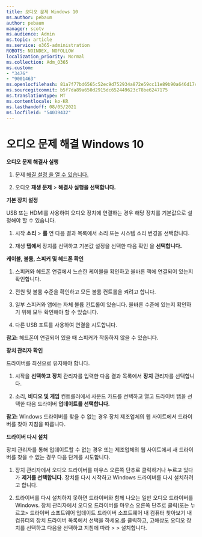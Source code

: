 ```yaml
---
title: 오디오 문제 Windows 10
ms.author: pebaum
author: pebaum
manager: scotv
ms.audience: Admin
ms.topic: article
ms.service: o365-administration
ROBOTS: NOINDEX, NOFOLLOW
localization_priority: Normal
ms.collection: Adm_O365
ms.custom:
- "3476"
- "9001463"
ms.openlocfilehash: 81a7f77bd6565c52ec9d752934a872e59cc11e89b90a646d17c3549d72e8a69f
ms.sourcegitcommit: b5f7da89a650d2915dc652449623c78be6247175
ms.translationtype: MT
ms.contentlocale: ko-KR
ms.lasthandoff: 08/05/2021
ms.locfileid: "54039432"
---
```

# <a name="troubleshooting-audio-issues-in-windows-10"></a>오디오 문제 해결 Windows 10

**오디오 문제 해결사 실행**

1.  문제 [해결 설정 을 열 수 있습니다.](ms-settings:troubleshoot)

2.  오디오 **재생 문제**  >  **해결사 실행을 선택합니다.**

**기본 장치 설정**

USB 또는 HDMI를 사용하여 오디오 장치에 연결하는 경우 해당 장치를 기본값으로 설정해야 할 수 있습니다.

1. 시작 **소리**  >  **를**  연  다음 결과 목록에서 소리 또는 시스템 소리 변경을 선택합니다.

2.  재생 **탭에서** 장치를 선택하고 기본값 설정을 선택한 다음 확인 을 **선택합니다.**

**케이블, 볼륨, 스피커 및 헤드폰 확인**

1. 스피커와 헤드폰 연결에서 느슨한 케이블을 확인하고 올바른 잭에 연결되어 있는지 확인합니다.

2. 전원 및 볼륨 수준을 확인하고 모든 볼륨 컨트롤을 켜려고 합니다.

3. 일부 스피커와 앱에는 자체 볼륨 컨트롤이 있습니다. 올바른 수준에 있는지 확인하기 위해 모두 확인해야 할 수 있습니다.

4. 다른 USB 포트를 사용하여 연결을 시도합니다.

**참고:** 헤드폰이 연결되어 있을 때 스피커가 작동하지 않을 수 있습니다.

**장치 관리자 확인**

드라이버를 최신으로 유지해야 합니다.

1. 시작을 **선택하고** **장치** 관리자를 입력한 다음 결과 목록에서 **장치** 관리자를 선택합니다.

2. 소리, **비디오 및 게임** 컨트롤러에서 사운드 카드를 선택하고 열고  드라이버 탭을 선택한 다음 드라이버 **업데이트를 선택합니다.**

**참고:** Windows 드라이버를 찾을 수 없는 경우 장치 제조업체의 웹 사이트에서 드라이버를 찾아 지침을 따릅니다.

**드라이버 다시 설치**

장치 관리자를 통해 업데이트할 수 없는 경우 또는 제조업체의 웹 사이트에서 새 드라이버를 찾을 수 없는 경우 다음 단계를 시도합니다.

1. 장치 관리자에서 오디오 드라이버를 마우스 오른쪽 단추로 클릭하거나 누르고 있다가 **제거를 선택합니다.** 장치를 다시 시작하고 Windows 드라이버를 다시 설치하려고 합니다.

2. 드라이버를 다시 설치하지 못하면 드라이버와 함께 나오는 일반 오디오 드라이버를 Windows. 장치 관리자에서 오디오 드라이버를 마우스 오른쪽 단추로 클릭(또는 누르고> 드라이버 소프트웨어 업데이트 드라이버 소프트웨어 내 컴퓨터 찾아보기 내 컴퓨터의 장치 드라이버 목록에서 선택을 하세요.를 클릭하고, 고해상도 오디오 장치를 선택하고 다음을 선택하고 지침에 따라  >    >  설치합니다.  
